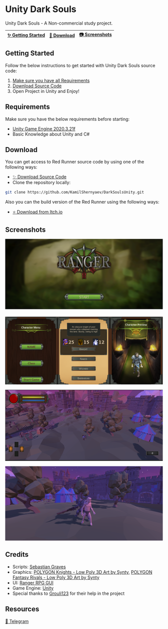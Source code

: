 # Unity Dark Souls

Unity Dark Souls - A Non-commercial study project.


| [:sparkles: Getting Started](#getting-started) | [:rocket: Download](#download) | [:camera: Screenshots](#screenshots) |
| --------------- | -------- | ----------- |

## Getting Started

Follow the below instructions to get started with Unity Dark Souls source code:

1. [Make sure you have all Requirements](#requirements)
2. [Download Source Code](#download)
3. Open Project in Unity and Enjoy!

## Requirements

Make sure you have the below requirements before starting:

- [Unity Game Engine 2020.3.21f](https://unity3d.com)
- Basic Knowledge about Unity and C#

## Download

You can get access to Red Runner source code by using one of the following ways:

- [:sparkles: Download Source Code](https://github.com/KamilShernyaev/DarkSoulsUnity/archive/master.zip)
- Clone the repository locally:

```bash
git clone https://github.com/KamilShernyaev/DarkSoulsUnity.git
```

Also you can the build version of the Red Runner using the following ways:

- [:star: Download from Itch.io](https://bayat.itch.io/red-runner)

## Screenshots

<p align="center">
  <img src="https://github.com/KamilShernyaev/DS4_Source_Code/blob/main/Screenshots/First.png" />
</p>

<p align="center">
  <img src="https://github.com/KamilShernyaev/DS4_Source_Code/blob/main/Screenshots/Second.png" />
</p>

<p align="center">
  <img src="https://github.com/KamilShernyaev/DS4_Source_Code/blob/main/Screenshots/Third.png" />
</p>

<p align="center">
  <img src="https://github.com/KamilShernyaev/DS4_Source_Code/blob/main/Screenshots/Fourth.png" />
</p>

## Credits

- Scripts: [Sebastian Graves](https://www.youtube.com/user/ICampEasts)
- Graphics: [POLYGON Knights - Low Poly 3D Art by Synty](https://assetstore.unity.com/packages/3d/environments/fantasy/polygon-knights-low-poly-3d-art-by-synty-83694),
 [POLYGON Fantasy Rivals - Low Poly 3D Art by Synty](https://assetstore.unity.com/packages/3d/characters/humanoids/fantasy/polygon-fantasy-rivals-low-poly-3d-art-by-synty-118399)
- UI: [Ranger RPG GUI](https://assetstore.unity.com/packages/2d/gui/ranger-rpg-gui-26390)
- Game Engine: [Unity](https://unity3d.com/)
- Special thanks to [Grouli123](https://github.com/Grouli123) for their help in the project

## Resources

[:incoming_envelope: Telegram](https://t.me/GoodYhink)
